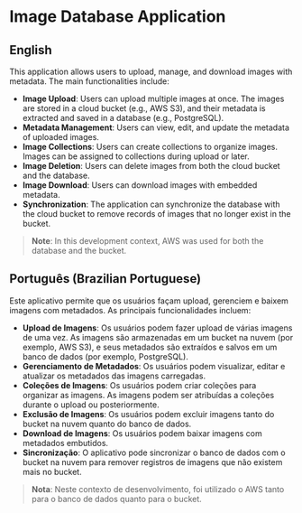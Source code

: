 # Image Database Application

## English

This application allows users to upload, manage, and download images with metadata. The main functionalities include:

- **Image Upload**: Users can upload multiple images at once. The images are stored in a cloud bucket (e.g., AWS S3), and their metadata is extracted and saved in a database (e.g., PostgreSQL).
- **Metadata Management**: Users can view, edit, and update the metadata of uploaded images.
- **Image Collections**: Users can create collections to organize images. Images can be assigned to collections during upload or later.
- **Image Deletion**: Users can delete images from both the cloud bucket and the database.
- **Image Download**: Users can download images with embedded metadata.
- **Synchronization**: The application can synchronize the database with the cloud bucket to remove records of images that no longer exist in the bucket.

> **Note**: In this development context, AWS was used for both the database and the bucket.

## Português (Brazilian Portuguese)

Este aplicativo permite que os usuários façam upload, gerenciem e baixem imagens com metadados. As principais funcionalidades incluem:

- **Upload de Imagens**: Os usuários podem fazer upload de várias imagens de uma vez. As imagens são armazenadas em um bucket na nuvem (por exemplo, AWS S3), e seus metadados são extraídos e salvos em um banco de dados (por exemplo, PostgreSQL).
- **Gerenciamento de Metadados**: Os usuários podem visualizar, editar e atualizar os metadados das imagens carregadas.
- **Coleções de Imagens**: Os usuários podem criar coleções para organizar as imagens. As imagens podem ser atribuídas a coleções durante o upload ou posteriormente.
- **Exclusão de Imagens**: Os usuários podem excluir imagens tanto do bucket na nuvem quanto do banco de dados.
- **Download de Imagens**: Os usuários podem baixar imagens com metadados embutidos.
- **Sincronização**: O aplicativo pode sincronizar o banco de dados com o bucket na nuvem para remover registros de imagens que não existem mais no bucket.

> **Nota**: Neste contexto de desenvolvimento, foi utilizado o AWS tanto para o banco de dados quanto para o bucket.
